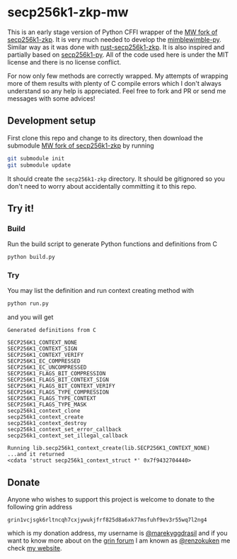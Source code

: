 # secp256k1-zkp-mw

This is an early stage version of Python CFFI wrapper of the [MW fork of secp256k1-zkp](https://github.com/mimblewimble/secp256k1-zkp). It is very much needed to develop the [mimblewimble-py](https://github.com/grinventions/mimblewimble-py). Similar way as it was done with [rust-secp256k1-zkp](https://github.com/mimblewimble/rust-secp256k1-zkp). It is also inspired and partially based on [secp256k1-py](https://github.com/rustyrussell/secp256k1-py). All of the code used here is under the MIT license and there is no license conflict.

For now only few methods are correctly wrapped. My attempts of wrapping more of them results with plenty of C compile errors which I don't always understand so any help is appreciated. Feel free to fork and PR or send me messages with some advices!

## Development setup

First clone this repo and change to its directory, then download the submodule [MW fork of secp256k1-zkp](https://github.com/mimblewimble/secp256k1-zkp) by running

```sh
git submodule init
git submodule update
```

It should create the `secp256k1-zkp` directory. It should be gitignored so you don't need to worry about accidentally committing it to this repo.

## Try it!

### Build

Run the build script to generate Python functions and definitions from C

```sh
python build.py
```

### Try

You may list the definition and run context creating method with

```sh
python run.py
```

and you will get

```
Generated definitions from C

SECP256K1_CONTEXT_NONE
SECP256K1_CONTEXT_SIGN
SECP256K1_CONTEXT_VERIFY
SECP256K1_EC_COMPRESSED
SECP256K1_EC_UNCOMPRESSED
SECP256K1_FLAGS_BIT_COMPRESSION
SECP256K1_FLAGS_BIT_CONTEXT_SIGN
SECP256K1_FLAGS_BIT_CONTEXT_VERIFY
SECP256K1_FLAGS_TYPE_COMPRESSION
SECP256K1_FLAGS_TYPE_CONTEXT
SECP256K1_FLAGS_TYPE_MASK
secp256k1_context_clone
secp256k1_context_create
secp256k1_context_destroy
secp256k1_context_set_error_callback
secp256k1_context_set_illegal_callback

Running lib.secp256k1_context_create(lib.SECP256K1_CONTEXT_NONE)
...and it returned
<cdata 'struct secp256k1_context_struct *' 0x7f9432704440>
```

## Donate

Anyone who wishes to support this project is welcome to donate to the following grin address

```
grin1vcjsgk6rltncqh7cxjywukjfrf825d8a6xk77msfuhf9ev3r55wq7l2ng4
```

which is my donation address, my username is [@marekyggdrasil](https://github.com/marekyggdrasil) and if you want to know more about on the [grin forum](https://forum.grin.mw/) I am known as [@renzokuken](https://forum.grin.mw/u/renzokuken/summary) me check [my website](https://mareknarozniak.com/).
